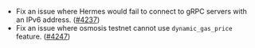 - Fix an issue where Hermes would fail to connect to gRPC servers
  with an IPv6 address.
  ([\#4237](https://github.com/informalsystems/hermes/issues/4237))
- Fix an issue where osmosis testnet cannot use `dynamic_gas_price` feature.
  ([\#4247](https://github.com/informalsystems/hermes/issues/4247))